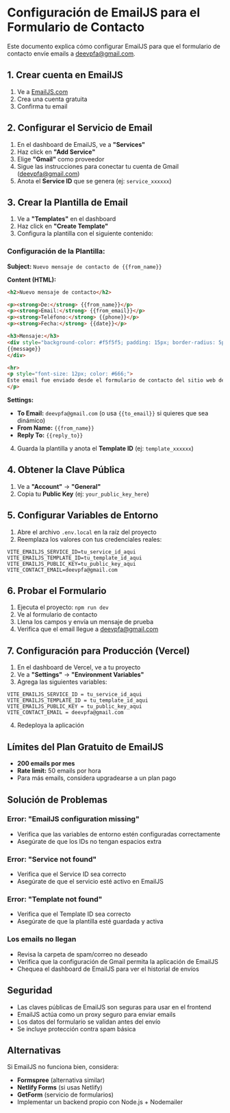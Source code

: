 # Configuración de EmailJS para el Formulario de Contacto

Este documento explica cómo configurar EmailJS para que el formulario de contacto envíe emails a deevpfa@gmail.com.

## 1. Crear cuenta en EmailJS

1. Ve a [EmailJS.com](https://www.emailjs.com/)
2. Crea una cuenta gratuita
3. Confirma tu email

## 2. Configurar el Servicio de Email

1. En el dashboard de EmailJS, ve a **"Services"**
2. Haz click en **"Add Service"**
3. Elige **"Gmail"** como proveedor
4. Sigue las instrucciones para conectar tu cuenta de Gmail (deevpfa@gmail.com)
5. Anota el **Service ID** que se genera (ej: `service_xxxxxx`)

## 3. Crear la Plantilla de Email

1. Ve a **"Templates"** en el dashboard
2. Haz click en **"Create Template"**
3. Configura la plantilla con el siguiente contenido:

### Configuración de la Plantilla:

**Subject:** `Nuevo mensaje de contacto de {{from_name}}`

**Content (HTML):**
```html
<h2>Nuevo mensaje de contacto</h2>

<p><strong>De:</strong> {{from_name}}</p>
<p><strong>Email:</strong> {{from_email}}</p>
<p><strong>Teléfono:</strong> {{phone}}</p>
<p><strong>Fecha:</strong> {{date}}</p>

<h3>Mensaje:</h3>
<div style="background-color: #f5f5f5; padding: 15px; border-radius: 5px; margin: 10px 0;">
{{message}}
</div>

<hr>
<p style="font-size: 12px; color: #666;">
Este email fue enviado desde el formulario de contacto del sitio web de Alejandro Franquez Carpintería.
</p>
```

**Settings:**
- **To Email:** `deevpfa@gmail.com` (o usa `{{to_email}}` si quieres que sea dinámico)
- **From Name:** `{{from_name}}`
- **Reply To:** `{{reply_to}}`

4. Guarda la plantilla y anota el **Template ID** (ej: `template_xxxxxx`)

## 4. Obtener la Clave Pública

1. Ve a **"Account"** → **"General"**
2. Copia tu **Public Key** (ej: `your_public_key_here`)

## 5. Configurar Variables de Entorno

1. Abre el archivo `.env.local` en la raíz del proyecto
2. Reemplaza los valores con tus credenciales reales:

```env
VITE_EMAILJS_SERVICE_ID=tu_service_id_aqui
VITE_EMAILJS_TEMPLATE_ID=tu_template_id_aqui
VITE_EMAILJS_PUBLIC_KEY=tu_public_key_aqui
VITE_CONTACT_EMAIL=deevpfa@gmail.com
```

## 6. Probar el Formulario

1. Ejecuta el proyecto: `npm run dev`
2. Ve al formulario de contacto
3. Llena los campos y envía un mensaje de prueba
4. Verifica que el email llegue a deevpfa@gmail.com

## 7. Configuración para Producción (Vercel)

1. En el dashboard de Vercel, ve a tu proyecto
2. Ve a **"Settings"** → **"Environment Variables"**
3. Agrega las siguientes variables:

```
VITE_EMAILJS_SERVICE_ID = tu_service_id_aqui
VITE_EMAILJS_TEMPLATE_ID = tu_template_id_aqui
VITE_EMAILJS_PUBLIC_KEY = tu_public_key_aqui
VITE_CONTACT_EMAIL = deevpfa@gmail.com
```

4. Redeploya la aplicación

## Límites del Plan Gratuito de EmailJS

- **200 emails por mes**
- **Rate limit:** 50 emails por hora
- Para más emails, considera upgradearse a un plan pago

## Solución de Problemas

### Error: "EmailJS configuration missing"
- Verifica que las variables de entorno estén configuradas correctamente
- Asegúrate de que los IDs no tengan espacios extra

### Error: "Service not found" 
- Verifica que el Service ID sea correcto
- Asegúrate de que el servicio esté activo en EmailJS

### Error: "Template not found"
- Verifica que el Template ID sea correcto
- Asegúrate de que la plantilla esté guardada y activa

### Los emails no llegan
- Revisa la carpeta de spam/correo no deseado
- Verifica que la configuración de Gmail permita la aplicación de EmailJS
- Chequea el dashboard de EmailJS para ver el historial de envíos

## Seguridad

- Las claves públicas de EmailJS son seguras para usar en el frontend
- EmailJS actúa como un proxy seguro para enviar emails
- Los datos del formulario se validan antes del envío
- Se incluye protección contra spam básica

## Alternativas

Si EmailJS no funciona bien, considera:
- **Formspree** (alternativa similar)
- **Netlify Forms** (si usas Netlify)
- **GetForm** (servicio de formularios)
- Implementar un backend propio con Node.js + Nodemailer